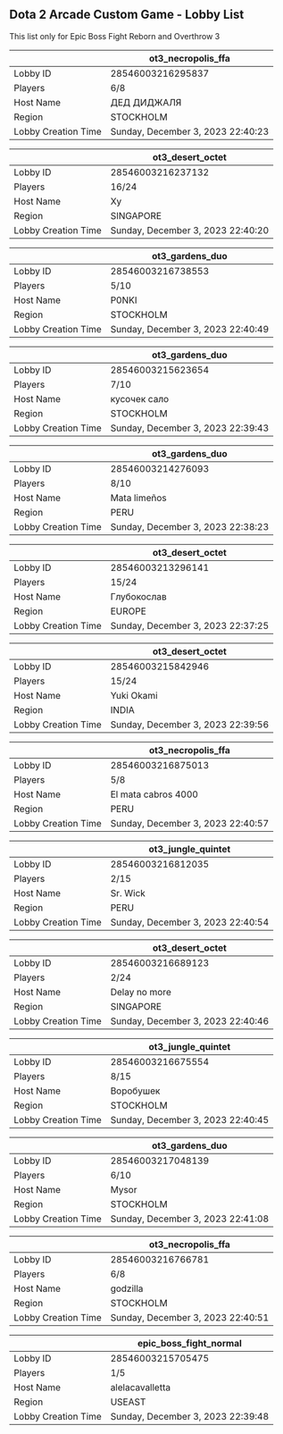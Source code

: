 ## Dota 2 Arcade Custom Game - Lobby List

This list only for Epic Boss Fight Reborn and Overthrow 3

|  | ot3_necropolis_ffa |
| ------ | ------ |
| Lobby ID | 28546003216295837 |
| Players | 6/8 |
| Host Name | ДЕД ДИДЖАЛЯ |
| Region | STOCKHOLM |
| Lobby Creation Time | Sunday, December 3, 2023 22:40:23 |


|  | ot3_desert_octet |
| ------ | ------ |
| Lobby ID | 28546003216237132 |
| Players | 16/24 |
| Host Name | Xy |
| Region | SINGAPORE |
| Lobby Creation Time | Sunday, December 3, 2023 22:40:20 |


|  | ot3_gardens_duo |
| ------ | ------ |
| Lobby ID | 28546003216738553 |
| Players | 5/10 |
| Host Name | P0NKI |
| Region | STOCKHOLM |
| Lobby Creation Time | Sunday, December 3, 2023 22:40:49 |


|  | ot3_gardens_duo |
| ------ | ------ |
| Lobby ID | 28546003215623654 |
| Players | 7/10 |
| Host Name | кусочек сало |
| Region | STOCKHOLM |
| Lobby Creation Time | Sunday, December 3, 2023 22:39:43 |


|  | ot3_gardens_duo |
| ------ | ------ |
| Lobby ID | 28546003214276093 |
| Players | 8/10 |
| Host Name | Mata limeños |
| Region | PERU |
| Lobby Creation Time | Sunday, December 3, 2023 22:38:23 |


|  | ot3_desert_octet |
| ------ | ------ |
| Lobby ID | 28546003213296141 |
| Players | 15/24 |
| Host Name | Глубокослав |
| Region | EUROPE |
| Lobby Creation Time | Sunday, December 3, 2023 22:37:25 |


|  | ot3_desert_octet |
| ------ | ------ |
| Lobby ID | 28546003215842946 |
| Players | 15/24 |
| Host Name | Yuki Okami |
| Region | INDIA |
| Lobby Creation Time | Sunday, December 3, 2023 22:39:56 |


|  | ot3_necropolis_ffa |
| ------ | ------ |
| Lobby ID | 28546003216875013 |
| Players | 5/8 |
| Host Name | El mata cabros 4000 |
| Region | PERU |
| Lobby Creation Time | Sunday, December 3, 2023 22:40:57 |


|  | ot3_jungle_quintet |
| ------ | ------ |
| Lobby ID | 28546003216812035 |
| Players | 2/15 |
| Host Name | Sr. Wick |
| Region | PERU |
| Lobby Creation Time | Sunday, December 3, 2023 22:40:54 |


|  | ot3_desert_octet |
| ------ | ------ |
| Lobby ID | 28546003216689123 |
| Players | 2/24 |
| Host Name | Delay no more |
| Region | SINGAPORE |
| Lobby Creation Time | Sunday, December 3, 2023 22:40:46 |


|  | ot3_jungle_quintet |
| ------ | ------ |
| Lobby ID | 28546003216675554 |
| Players | 8/15 |
| Host Name | Воробушек |
| Region | STOCKHOLM |
| Lobby Creation Time | Sunday, December 3, 2023 22:40:45 |


|  | ot3_gardens_duo |
| ------ | ------ |
| Lobby ID | 28546003217048139 |
| Players | 6/10 |
| Host Name | Mysor |
| Region | STOCKHOLM |
| Lobby Creation Time | Sunday, December 3, 2023 22:41:08 |


|  | ot3_necropolis_ffa |
| ------ | ------ |
| Lobby ID | 28546003216766781 |
| Players | 6/8 |
| Host Name | godzilla |
| Region | STOCKHOLM |
| Lobby Creation Time | Sunday, December 3, 2023 22:40:51 |


|  | epic_boss_fight_normal |
| ------ | ------ |
| Lobby ID | 28546003215705475 |
| Players | 1/5 |
| Host Name | alelacavalletta |
| Region | USEAST |
| Lobby Creation Time | Sunday, December 3, 2023 22:39:48 |


